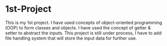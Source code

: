 # 1st-Project
This is my 1st project. I have used concepts of object-oriented programming (OOP) to form classes and objects. I have used the concept of getter & setter to abstract the inputs. This project is still under process, I have to add file handling system that will store the input data for further use.
